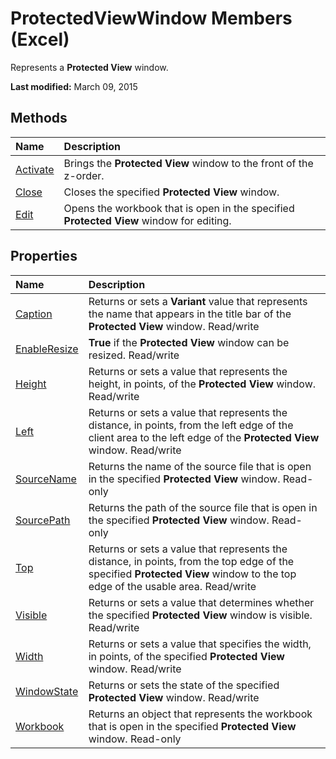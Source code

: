 
# ProtectedViewWindow Members (Excel)
Represents a  **Protected View** window.

 **Last modified:** March 09, 2015


## Methods



|**Name**|**Description**|
|:-----|:-----|
| [Activate](1dac3a2b-c00f-d032-b089-6f89e83bc52d.md)|Brings the  **Protected View** window to the front of the z-order.|
| [Close](3deaea3c-3c73-76c9-0ca1-ce1bb452c6c2.md)|Closes the specified  **Protected View** window.|
| [Edit](bdb626b2-ed4a-06d2-076c-5d242d23a162.md)|Opens the workbook that is open in the specified  **Protected View** window for editing.|

## Properties



|**Name**|**Description**|
|:-----|:-----|
| [Caption](fe3f8026-71e2-3a5a-9376-7b9d93f97b6f.md)|Returns or sets a  **Variant** value that represents the name that appears in the title bar of the **Protected View** window. Read/write|
| [EnableResize](110c4080-7dea-e34d-224b-47337e5d6777.md)| **True** if the **Protected View** window can be resized. Read/write|
| [Height](32d5baad-2c78-02ad-7814-f703889f8a36.md)|Returns or sets a value that represents the height, in points, of the  **Protected View** window. Read/write|
| [Left](3b5dd250-f727-7653-82fa-2e187d8b625f.md)|Returns or sets a value that represents the distance, in points, from the left edge of the client area to the left edge of the  **Protected View** window. Read/write|
| [SourceName](e5347e6e-b9d4-d3b1-ca41-ba577d836e31.md)|Returns the name of the source file that is open in the specified  **Protected View** window. Read-only|
| [SourcePath](add00cce-b8e9-5a11-b1cb-27ac63798491.md)|Returns the path of the source file that is open in the specified  **Protected View** window. Read-only|
| [Top](8bb9012c-aede-4fd8-6f7d-05537c80ba79.md)|Returns or sets a value that represents the distance, in points, from the top edge of the specified  **Protected View** window to the top edge of the usable area. Read/write|
| [Visible](c0ed44ca-e5d0-4ed0-cc83-ac609a72d21d.md)|Returns or sets a value that determines whether the specified  **Protected View** window is visible. Read/write|
| [Width](ae2e9f08-5d8a-c725-2a9c-3b623c1d36ad.md)|Returns or sets a value that specifies the width, in points, of the specified  **Protected View** window. Read/write|
| [WindowState](9fd61fb6-1804-7eba-d1e3-a42b8500a52e.md)|Returns or sets the state of the specified  **Protected View** window. Read/write|
| [Workbook](379b98f0-b177-7910-4968-ce4ed2f1ca9d.md)|Returns an object that represents the workbook that is open in the specified  **Protected View** window. Read-only|

